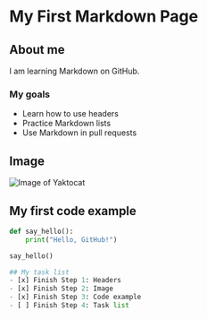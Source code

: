 # My First Markdown Page

## About me
I am learning Markdown on GitHub.

### My goals
- Learn how to use headers
- Practice Markdown lists
- Use Markdown in pull requests

## Image
![Image of Yaktocat](https://octodex.github.com/images/yaktocat.png)

## My first code example
```python
def say_hello():
    print("Hello, GitHub!")

say_hello()

## My task list
- [x] Finish Step 1: Headers
- [x] Finish Step 2: Image
- [x] Finish Step 3: Code example
- [ ] Finish Step 4: Task list
